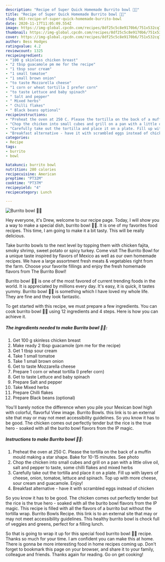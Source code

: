 ```yaml
---
description: "Recipe of Super Quick Homemade Burrito bowl 🍅🥑"
title: "Recipe of Super Quick Homemade Burrito bowl 🍅🥑"
slug: 663-recipe-of-super-quick-homemade-burrito-bowl
date: 2020-11-17T11:05:09.554Z
image: https://img-global.cpcdn.com/recipes/8df25c5c8e9170b6/751x532cq70/burrito-bowl-🍅🥑-recipe-main-photo.jpg
thumbnail: https://img-global.cpcdn.com/recipes/8df25c5c8e9170b6/751x532cq70/burrito-bowl-🍅🥑-recipe-main-photo.jpg
cover: https://img-global.cpcdn.com/recipes/8df25c5c8e9170b6/751x532cq70/burrito-bowl-🍅🥑-recipe-main-photo.jpg
author: Bess Hodges
ratingvalue: 4.2
reviewcount: 1325
recipeingredient:
- "100 g skinless chicken breast"
- "2 tbsp guacamole pm me for the recipe"
- "1 tbsp sour cream"
- "1 small tomatoe"
- "1 small brown onion"
- "to taste Mozzarella cheese"
- "1 corn or wheat tortilla I prefer corn"
- "to taste Lettuce and baby spinach"
- " Salt and pepper"
- " Mixed herbs"
- " Chilli flakes"
- " Black beans optional"
recipeinstructions:
- "Preheat the oven at 250 C. Please the tortilla on the back of a muffin mould making a star shape. Bake for 10-15 minutes. See photo"
- "Chop the chicken into small cubes and grill on a pan with a little olive oil, salt and pepper to taste, some chilli flakes and mixed herbs"
- "Carefully take out the tortilla and place it on a plate. Fill up with layers of cheese, onion, tomatoe, lettuce and spinach. Top up with more cheese, sour cream and guacamole. Enjoy!"
- "Breakfast alternative - have it with scrambled eggs instead of chicken"
categories:
- Recipe
tags:
- burrito
- bowl

katakunci: burrito bowl 
nutrition: 280 calories
recipecuisine: American
preptime: "PT32M"
cooktime: "PT37M"
recipeyield: "4"
recipecategory: Lunch

---
```



![Burrito bowl 🍅🥑](https://img-global.cpcdn.com/recipes/8df25c5c8e9170b6/751x532cq70/burrito-bowl-🍅🥑-recipe-main-photo.jpg)

Hey everyone, it's Drew, welcome to our recipe page. Today, I will show you a way to make a special dish, burrito bowl 🍅🥑. It is one of my favorites food recipes. This time, I am going to make it a bit tasty. This will be really delicious.

Take burrito bowls to the next level by topping them with chicken fajita, smoky shrimp, sweet potato or spicy turkey. Come visit The Burrito Bowl for a unique taste inspired by flavors of Mexico as well as our own homemade recipes. We have a large assortment fresh meats &amp; vegetables right from the farm. Choose your favorite fillings and enjoy the fresh homemade flavors from The Burrito Bowl!

Burrito bowl 🍅🥑 is one of the most favored of current trending foods in the world. It is appreciated by millions every day. It's easy, it is quick, it tastes yummy. Burrito bowl 🍅🥑 is something which I have loved my whole life. They are fine and they look fantastic.


To get started with this recipe, we must prepare a few ingredients. You can cook burrito bowl 🍅🥑 using 12 ingredients and 4 steps. Here is how you can achieve it.

<!--inarticleads1-->

##### The ingredients needed to make Burrito bowl 🍅🥑:

1. Get 100 g skinless chicken breast
1. Make ready 2 tbsp guacamole (pm me for the recipe)
1. Get 1 tbsp sour cream
1. Take 1 small tomatoe
1. Take 1 small brown onion
1. Get to taste Mozzarella cheese
1. Prepare 1 corn or wheat tortilla (I prefer corn)
1. Get to taste Lettuce and baby spinach
1. Prepare  Salt and pepper
1. Take  Mixed herbs
1. Prepare  Chilli flakes
1. Prepare  Black beans (optional)


You&#39;ll barely notice the difference when you pile your Mexican bowl high with colorful, flavorful View image. Burrito Bowls. this link is to an external site that may or may not meet accessibility guidelines. So you know it has to be good. The chicken comes out perfectly tender but the rice is the true hero - soaked with all the burito bowl flavors from the IP magic. 

<!--inarticleads2-->

##### Instructions to make Burrito bowl 🍅🥑:

1. Preheat the oven at 250 C. Please the tortilla on the back of a muffin mould making a star shape. Bake for 10-15 minutes. See photo
1. Chop the chicken into small cubes and grill on a pan with a little olive oil, salt and pepper to taste, some chilli flakes and mixed herbs
1. Carefully take out the tortilla and place it on a plate. Fill up with layers of cheese, onion, tomatoe, lettuce and spinach. Top up with more cheese, sour cream and guacamole. Enjoy!
1. Breakfast alternative - have it with scrambled eggs instead of chicken


So you know it has to be good. The chicken comes out perfectly tender but the rice is the true hero - soaked with all the burito bowl flavors from the IP magic. This recipe is filled with all the flavors of a burrito but without the tortilla wrap. Burrito Bowls Recipe. this link is to an external site that may or may not meet accessibility guidelines. This healthy burrito bowl is chock full of veggies and greens, perfect for a filling lunch. 

So that is going to wrap it up for this special food burrito bowl 🍅🥑 recipe. Thanks so much for your time. I am confident you can make this at home. There is gonna be more interesting food in home recipes coming up. Don't forget to bookmark this page on your browser, and share it to your family, colleague and friends. Thanks again for reading. Go on get cooking!
